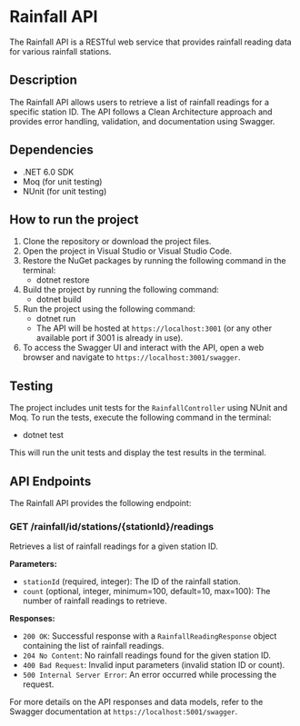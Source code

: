 # Rainfall API

The Rainfall API is a RESTful web service that provides rainfall reading data for various rainfall stations.

## Description

The Rainfall API allows users to retrieve a list of rainfall readings for a specific station ID. The API follows a Clean Architecture approach and provides error handling, validation, and documentation using Swagger.

## Dependencies

- .NET 6.0 SDK
- Moq (for unit testing)
- NUnit (for unit testing)

## How to run the project

1. Clone the repository or download the project files.
2. Open the project in Visual Studio or Visual Studio Code.
3. Restore the NuGet packages by running the following command in the terminal:
   - dotnet restore
4. Build the project by running the following command:
   - dotnet build
5. Run the project using the following command:
   - dotnet run
   - The API will be hosted at `https://localhost:3001` (or any other available port if 3001 is already in use).
6. To access the Swagger UI and interact with the API, open a web browser and navigate to `https://localhost:3001/swagger`.
   
## Testing

The project includes unit tests for the `RainfallController` using NUnit and Moq. To run the tests, execute the following command in the terminal:
- dotnet test

This will run the unit tests and display the test results in the terminal.

## API Endpoints

The Rainfall API provides the following endpoint:

### GET /rainfall/id/stations/{stationId}/readings

Retrieves a list of rainfall readings for a given station ID.

**Parameters:**

- `stationId` (required, integer): The ID of the rainfall station.
- `count` (optional, integer, minimum=100, default=10, max=100): The number of rainfall readings to retrieve.

**Responses:**

- `200 OK`: Successful response with a `RainfallReadingResponse` object containing the list of rainfall readings.
- `204 No Content`: No rainfall readings found for the given station ID.
- `400 Bad Request`: Invalid input parameters (invalid station ID or count).
- `500 Internal Server Error`: An error occurred while processing the request.

For more details on the API responses and data models, refer to the Swagger documentation at `https://localhost:5001/swagger`.
